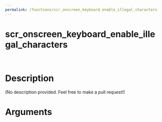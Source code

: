 ```yaml
---
permalink: /functions/scr_onscreen_keyboard_enable_illegal_characters
---
```

# scr_onscreen_keyboard_enable_illegal_characters  
&nbsp;  
# Description  
(No description provided. Feel free to make a pull request!) 
&nbsp;  
# Arguments


